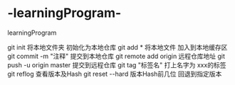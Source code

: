 # -learningProgram-
 learningProgram


git init  将本地文件夹 初始化为本地仓库
git add *  将本地文件 加入到本地缓存区 
git commit -m "注释"  提交到本地仓库
git remote add origin 远程仓库地址
git push -u origin master   提交到远程仓库
git tag  "标签名"  打上名字为 xxx的标签
git reflog 查看版本及Hash
git reset --hard  版本Hash前几位   回退到指定版本

